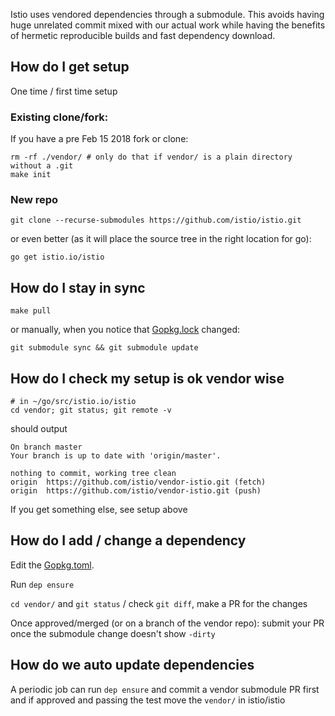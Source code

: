 Istio uses vendored dependencies through a submodule. This avoids having huge unrelated commit mixed with our actual work while having the benefits of hermetic reproducible builds and fast dependency download.

## How do I get setup
One time / first time setup

### Existing clone/fork:

If you have a pre Feb 15 2018 fork or clone:

```
rm -rf ./vendor/ # only do that if vendor/ is a plain directory without a .git
make init
```

### New repo
```
git clone --recurse-submodules https://github.com/istio/istio.git
```

or even better (as it will place the source tree in the right location for go):
```
go get istio.io/istio
```

## How do I stay in sync
```
make pull
```

or manually, when you notice that [Gopkg.lock](https://github.com/istio/istio/blob/master/Gopkg.lock) changed:

```
git submodule sync && git submodule update
```

## How do I check my setup is ok vendor wise

```
# in ~/go/src/istio.io/istio
cd vendor; git status; git remote -v
```
should output
```
On branch master
Your branch is up to date with 'origin/master'.

nothing to commit, working tree clean
origin	https://github.com/istio/vendor-istio.git (fetch)
origin	https://github.com/istio/vendor-istio.git (push)
```

If you get something else, see setup above

## How do I add / change a dependency

Edit the [Gopkg.toml](https://github.com/istio/istio/blob/master/Gopkg.toml).

Run `dep ensure`

`cd vendor/` and `git status` / check `git diff`, make a PR for the changes

Once approved/merged (or on a branch of the vendor repo): submit your PR once the submodule change doesn't show `-dirty`


## How do we auto update dependencies

A periodic job can run `dep ensure` and commit a vendor submodule PR first and if approved and passing the test move the `vendor/` in istio/istio
